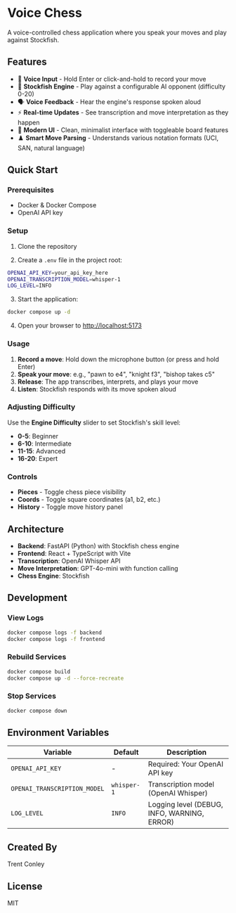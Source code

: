 # Voice Chess

A voice-controlled chess application where you speak your moves and play against Stockfish.

## Features

- 🎤 **Voice Input** - Hold Enter or click-and-hold to record your move
- 🤖 **Stockfish Engine** - Play against a configurable AI opponent (difficulty 0-20)
- 🗣️ **Voice Feedback** - Hear the engine's response spoken aloud
- ⚡ **Real-time Updates** - See transcription and move interpretation as they happen
- 🎨 **Modern UI** - Clean, minimalist interface with toggleable board features
- ♟️ **Smart Move Parsing** - Understands various notation formats (UCI, SAN, natural language)

## Quick Start

### Prerequisites

- Docker & Docker Compose
- OpenAI API key

### Setup

1. Clone the repository

2. Create a `.env` file in the project root:
```bash
OPENAI_API_KEY=your_api_key_here
OPENAI_TRANSCRIPTION_MODEL=whisper-1
LOG_LEVEL=INFO
```

3. Start the application:
```bash
docker compose up -d
```

4. Open your browser to [http://localhost:5173](http://localhost:5173)

### Usage

1. **Record a move**: Hold down the microphone button (or press and hold Enter)
2. **Speak your move**: e.g., "pawn to e4", "knight f3", "bishop takes c5"
3. **Release**: The app transcribes, interprets, and plays your move
4. **Listen**: Stockfish responds with its move spoken aloud

### Adjusting Difficulty

Use the **Engine Difficulty** slider to set Stockfish's skill level:
- **0-5**: Beginner
- **6-10**: Intermediate  
- **11-15**: Advanced
- **16-20**: Expert

### Controls

- **Pieces** - Toggle chess piece visibility
- **Coords** - Toggle square coordinates (a1, b2, etc.)
- **History** - Toggle move history panel

## Architecture

- **Backend**: FastAPI (Python) with Stockfish chess engine
- **Frontend**: React + TypeScript with Vite
- **Transcription**: OpenAI Whisper API
- **Move Interpretation**: GPT-4o-mini with function calling
- **Chess Engine**: Stockfish

## Development

### View Logs
```bash
docker compose logs -f backend
docker compose logs -f frontend
```

### Rebuild Services
```bash
docker compose build
docker compose up -d --force-recreate
```

### Stop Services
```bash
docker compose down
```

## Environment Variables

| Variable | Default | Description |
|----------|---------|-------------|
| `OPENAI_API_KEY` | - | Required: Your OpenAI API key |
| `OPENAI_TRANSCRIPTION_MODEL` | `whisper-1` | Transcription model (OpenAI Whisper) |
| `LOG_LEVEL` | `INFO` | Logging level (DEBUG, INFO, WARNING, ERROR) |

## Created By

Trent Conley

## License

MIT
